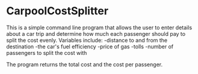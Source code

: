 # CarpoolCostSplitter
This is a simple command line program that allows the user to enter details about a car trip and determine how much each passenger should pay to split the cost evenly.
Variables include:
-distance to and from the destination
-the car's fuel efficiency
-price of gas
-tolls
-number of passengers to split the cost with

The program returns the total cost and the cost per passenger.
